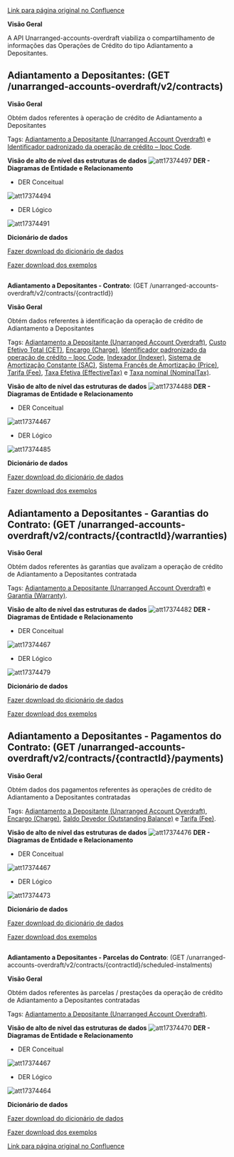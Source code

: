 [Link para página original no Confluence](https://openfinancebrasil.atlassian.net/wiki/spaces/OF/pages/17374388)

**Visão Geral**

A API Unarranged-accounts-overdraft viabiliza o compartilhamento de informações das Operações de Crédito do tipo Adiantamento a Depositantes.

## **Adiantamento a Depositantes**: (GET /unarranged-accounts-overdraft/v2/contracts)

**Visão Geral**

Obtém dados referentes à operação de crédito de Adiantamento a Depositantes

Tags: [Adiantamento a Depositante (Unarranged Account Overdraft)](https://openfinancebrasil.atlassian.net/wiki/spaces/OF/pages/17379230#Adiantamento-a-Depositante-%28Unarranged-Account-Overdraft%29) e [Identificador padronizado da operação de crédito – Ipoc Code](https://openfinancebrasil.atlassian.net/wiki/spaces/OF/pages/17379230#Identificador-Padronizado-da-Opera%C3%A7%C3%A3o-de-Cr%C3%A9dito-%E2%80%93-Ipoc-Code).

**Visão de alto de nível das estruturas de dados**
![att17374497](Informa%c3%a7%c3%b5es%20Gerais%20-%20Adiantamento%20a%20Depositantes%20-%20v2.0.1/attachments/TLD_UnarrangedAccountsOverdraft_List-11e82848.png)
**DER - Diagramas de Entidade e Relacionamento**

- DER Conceitual

![att17374494](Informa%c3%a7%c3%b5es%20Gerais%20-%20Adiantamento%20a%20Depositantes%20-%20v2.0.1/attachments/DER_UnarrangedAccOverdraft_List_Conceitual-7cb78532.png)

- DER Lógico

![att17374491](Informa%c3%a7%c3%b5es%20Gerais%20-%20Adiantamento%20a%20Depositantes%20-%20v2.0.1/attachments/DER_UnarrangedAccountOverdraft_List-62c962b2.png)

**Dicionário de dados**

[Fazer download do dicionário de dados](https://openbanking-brasil.github.io/openapi/dictionary/unarrangedAccountsOverdraftGetContracts_v2.csv)

[Fazer download dos exemplos](https://openfinancebrasil.atlassian.net/wiki/download/attachments/9961672/unarrangedAccountsOverdraftGetContracts.csv?api=v2&amp;download=true)

##   
**Adiantamento a Depositantes - Contrato**: (GET /unarranged-accounts-overdraft/v2/contracts/{contractId})

**Visão Geral**

Obtém dados referentes à identificação da operação de crédito de Adiantamento a Depositantes

Tags: [Adiantamento a Depositante (Unarranged Account Overdraft)](https://openfinancebrasil.atlassian.net/wiki/spaces/OF/pages/17379230#Adiantamento-a-Depositante-%28Unarranged-Account-Overdraft%29), [Custo Efetivo Total (CET)](https://openfinancebrasil.atlassian.net/wiki/spaces/OF/pages/17379230#Custo-Efetivo-Total-%28CET%29), [Encargo (Charge)](https://openfinancebrasil.atlassian.net/wiki/spaces/OF/pages/17379230#Encargo-%28Charge%29), [Identificador padronizado da operação de crédito – Ipoc Code](https://openfinancebrasil.atlassian.net/wiki/spaces/OF/pages/17379230#Identificador-Padronizado-da-Opera%C3%A7%C3%A3o-de-Cr%C3%A9dito-%E2%80%93-Ipoc-Code), [Indexador (Indexer)](https://openfinancebrasil.atlassian.net/wiki/spaces/OF/pages/17379230#Indexador-%28Indexer%29), [Sistema de Amortização Constante (SAC)](https://openfinancebrasil.atlassian.net/wiki/spaces/OF/pages/17379230#Sistema-de-Amortiza%C3%A7%C3%A3o-Constante-%28SAC%29), [Sistema Francês de Amortização (Price)](https://openfinancebrasil.atlassian.net/wiki/spaces/OF/pages/17379230#Sistema-Franc%C3%AAs-de-Amortiza%C3%A7%C3%A3o-%28Price%29), [Tarifa (Fee)](https://openfinancebrasil.atlassian.net/wiki/spaces/OF/pages/17379230#Tarifa-%28Fee%29), [Taxa Efetiva (EffectiveTax)](https://openfinancebrasil.atlassian.net/wiki/spaces/OF/pages/17379230#Taxa-Efetiva-%28EffectiveTax%29) e [Taxa nominal (NominalTax)](https://openfinancebrasil.atlassian.net/wiki/spaces/OF/pages/17379230#Taxa-nominal-%28NominalTax%29).

**Visão de alto de nível das estruturas de dados**
![att17374488](Informa%c3%a7%c3%b5es%20Gerais%20-%20Adiantamento%20a%20Depositantes%20-%20v2.0.1/attachments/TLD_UnarrangedAccountsOverdraft_Contract-b511db56.png)
**DER - Diagramas de Entidade e Relacionamento**

- DER Conceitual

![att17374467](Informa%c3%a7%c3%b5es%20Gerais%20-%20Adiantamento%20a%20Depositantes%20-%20v2.0.1/attachments/DER_UnarrangedAccountsOverdraft-1f5fe687.png)

- DER Lógico

![att17374485](Informa%c3%a7%c3%b5es%20Gerais%20-%20Adiantamento%20a%20Depositantes%20-%20v2.0.1/attachments/DER_UnarrangedAccountsOverdraft_Contract-cf6c3b8d.png)

**Dicionário de dados**

[Fazer download do dicionário de dados](https://openbanking-brasil.github.io/openapi/dictionary/unarrangedAccountsOverdraftGetContractsContractId_v2.csv)

[Fazer download dos exemplos](https://openfinancebrasil.atlassian.net/wiki/download/attachments/9961672/unarrangedAccountsOverdraftGetContractsContractId.csv?api=v2&amp;download=true)

## **Adiantamento a Depositantes - Garantias do Contrato**: (GET /unarranged-accounts-overdraft/v2/contracts/{contractId}/warranties)

**Visão Geral**

Obtém dados referentes às garantias que avalizam a operação de crédito de Adiantamento a Depositantes contratada

Tags: [Adiantamento a Depositante (Unarranged Account Overdraft)](https://openfinancebrasil.atlassian.net/wiki/spaces/OF/pages/17379230#Adiantamento-a-Depositante-%28Unarranged-Account-Overdraft%29) e [Garantia (Warranty)](https://openfinancebrasil.atlassian.net/wiki/spaces/OF/pages/17379230#Garantia-%28Warranty%29).

**Visão de alto de nível das estruturas de dados**
![att17374482](Informa%c3%a7%c3%b5es%20Gerais%20-%20Adiantamento%20a%20Depositantes%20-%20v2.0.1/attachments/TLD_UnarrangedAccountsOverdraft_Warranties-9db6e796.png)
**DER - Diagramas de Entidade e Relacionamento**

- DER Conceitual

![att17374467](Informa%c3%a7%c3%b5es%20Gerais%20-%20Adiantamento%20a%20Depositantes%20-%20v2.0.1/attachments/DER_UnarrangedAccountsOverdraft-1f5fe687.png)

- DER Lógico

![att17374479](Informa%c3%a7%c3%b5es%20Gerais%20-%20Adiantamento%20a%20Depositantes%20-%20v2.0.1/attachments/DER_UnarrangedAccountsOverdraft_Warranties-9ff37998.png)

**Dicionário de dados**

[Fazer download do dicionário de dados](https://openbanking-brasil.github.io/openapi/dictionary/unarrangedAccountsOverdraftGetContractsContractIdWarranties_v2.csv)

[Fazer download dos exemplos](https://openfinancebrasil.atlassian.net/wiki/download/attachments/9961672/unarrangedAccountsOverdraftGetContractsContractIdWarranties.csv?api=v2&amp;download=true)  

## **Adiantamento a Depositantes - Pagamentos do Contrato**: (GET /unarranged-accounts-overdraft/v2/contracts/{contractId}/payments)

**Visão Geral**

Obtém dados dos pagamentos referentes às operações de crédito de Adiantamento a Depositantes contratadas

Tags: [Adiantamento a Depositante (Unarranged Account Overdraft)](https://openfinancebrasil.atlassian.net/wiki/spaces/OF/pages/17379230#Adiantamento-a-Depositante-%28Unarranged-Account-Overdraft%29), [Encargo (Charge)](https://openfinancebrasil.atlassian.net/wiki/spaces/OF/pages/17379230#Encargo-%28Charge%29), [Saldo Devedor (Outstanding Balance)](https://openfinancebrasil.atlassian.net/wiki/spaces/OF/pages/17379230#Saldo-Devedor-%28Outstanding-Balance%29) e [Tarifa (Fee)](https://openfinancebrasil.atlassian.net/wiki/spaces/OF/pages/17379230#Tarifa-%28Fee%29).

**Visão de alto de nível das estruturas de dados**
![att17374476](Informa%c3%a7%c3%b5es%20Gerais%20-%20Adiantamento%20a%20Depositantes%20-%20v2.0.1/attachments/TLD_UnarrangedAccountsOverdraft_Payments-19ca5a52.png)
**DER - Diagramas de Entidade e Relacionamento**

- DER Conceitual

![att17374467](Informa%c3%a7%c3%b5es%20Gerais%20-%20Adiantamento%20a%20Depositantes%20-%20v2.0.1/attachments/DER_UnarrangedAccountsOverdraft-1f5fe687.png)

- DER Lógico

![att17374473](Informa%c3%a7%c3%b5es%20Gerais%20-%20Adiantamento%20a%20Depositantes%20-%20v2.0.1/attachments/DER_UnarrangedAccountsOverdraft_Payments-f5bdbe9f.png)

**Dicionário de dados**

[Fazer download do dicionário de dados](https://openbanking-brasil.github.io/openapi/dictionary/unarrangedAccountsOverdraftGetContractsContractIdPayments_v2.csv)

[Fazer download dos exemplos](https://openfinancebrasil.atlassian.net/wiki/download/attachments/9961672/unarrangedAccountsOverdraftGetContractsContractIdPayments.csv?api=v2&amp;download=true)

##   
**Adiantamento a Depositantes - Parcelas do Contrato**: (GET /unarranged-accounts-overdraft/v2/contracts/{contractId}/scheduled-instalments)

**Visão Geral**

Obtém dados referentes às parcelas / prestações da operação de crédito de Adiantamento a Depositantes contratadas

Tags: [Adiantamento a Depositante (Unarranged Account Overdraft)](https://openfinancebrasil.atlassian.net/wiki/spaces/OF/pages/17379230#Adiantamento-a-Depositante-%28Unarranged-Account-Overdraft%29).

**Visão de alto de nível das estruturas de dados**
![att17374470](Informa%c3%a7%c3%b5es%20Gerais%20-%20Adiantamento%20a%20Depositantes%20-%20v2.0.1/attachments/TLD_UnarrangedAccountsOverdraft_Instalments-13550441.png)
**DER - Diagramas de Entidade e Relacionamento**

- DER Conceitual

![att17374467](Informa%c3%a7%c3%b5es%20Gerais%20-%20Adiantamento%20a%20Depositantes%20-%20v2.0.1/attachments/DER_UnarrangedAccountsOverdraft-1f5fe687.png)

- DER Lógico

![att17374464](Informa%c3%a7%c3%b5es%20Gerais%20-%20Adiantamento%20a%20Depositantes%20-%20v2.0.1/attachments/DER_UnarrangedAccountsOverdraft_Instalments-92c17364.png)

**Dicionário de dados**

[Fazer download do dicionário de dados](https://openbanking-brasil.github.io/openapi/dictionary/unarrangedAccountsOverdraftGetContractsContractIdScheduledInstalments_v2.csv)

[Fazer download dos exemplos](https://openfinancebrasil.atlassian.net/wiki/download/attachments/9961672/unarrangedAccountsOverdraftGetContractsContractIdScheduledInstalments.csv?api=v2&amp;download=true)

[Link para página original no Confluence](https://openfinancebrasil.atlassian.net/wiki/spaces/OF/pages/17374388)